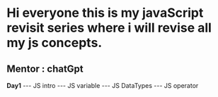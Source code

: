 # Hi everyone this is my javaScript revisit series where i will  revise all my js concepts.
## Mentor : **chatGpt**

**Day1**
--- JS intro
--- JS variable
--- JS DataTypes
--- JS operator

